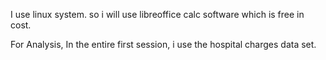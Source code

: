 I use linux system. so i will use libreoffice calc software which is free in cost.

For Analysis,
In the entire first session, i use the hospital charges data set.

